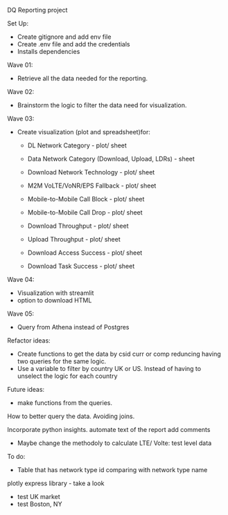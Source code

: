 DQ Reporting project

Set Up:

* Create gitignore and add env file
* Create .env file and add the credentials
* Installs dependencies


Wave 01:

- Retrieve all the data needed for the reporting.

Wave 02:

- Brainstorm the logic to filter the data need for visualization.

Wave 03:

- Create visualization (plot and spreadsheet)for:
    
    * DL Network Category - plot/ sheet
    * Data Network Category (Download, Upload, LDRs) - sheet
    * Download Network Technology - plot/ sheet
    * M2M VoLTE/VoNR/EPS Fallback - plot/ sheet
    * Mobile-to-Mobile Call Block - plot/ sheet
    * Mobile-to-Mobile Call Drop - plot/ sheet

    * Download Throughput - plot/ sheet
    * Upload Throughput - plot/ sheet
    * Download Access Success - plot/ sheet
    * Download Task Success - plot/ sheet

Wave 04:

- Visualization with streamlit
- option to download HTML

Wave 05:

- Query from Athena instead of Postgres


Refactor ideas:

- Create functions to get the data by csid curr or comp reduncing having two queries for the same logic.
- Use a variable to filter by country UK or US. Instead of having to unselect the logic for each country

Future ideas:
- make functions from the queries.

How to better query the data. Avoiding joins.

Incorporate python insights. automate text of the report
add comments

- Maybe change the methodoly to calculate LTE/ Volte: test level data

To do:
- Table that has network type id comparing with network type name

plotly express library - take a look 
- test UK market
- test Boston, NY 